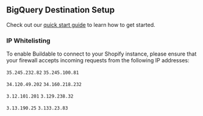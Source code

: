 ## BigQuery Destination Setup 

Check out our [quick start guide](https://docs.buildable.dev/) to learn how to get started.

### IP Whitelisting

To enable Buildable to connect to your Shopify instance, please ensure that your firewall accepts incoming requests from the following IP addresses:

`35.245.232.82` `35.245.100.81`

`34.120.49.202` `34.160.218.232`

`3.12.101.201` `3.129.238.32`

`3.13.190.25` `3.133.23.83`
